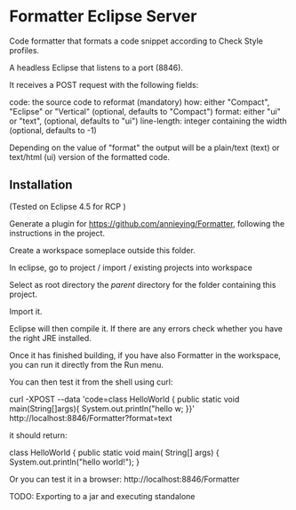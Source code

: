 # Formatter Eclipse Server

Code formatter that formats a code snippet according to Check Style profiles.

A headless Eclipse that listens to a port (8846).

It receives a POST request with the following fields:

code: the source code to reformat (mandatory)
how: either "Compact", "Eclipse" or "Vertical"  (optional, defaults to "Compact")
format: either "ui" or "text", (optional, defaults to "ui")
line-length: integer containing the width (optional, defaults to -1)

Depending on the value of "format" the output will be a plain/text
(text) or text/html (ui) version of the formatted code.

## Installation

(Tested on Eclipse 4.5 for RCP )

Generate a plugin for https://github.com/annieying/Formatter,
following the instructions in the project.

Create a workspace someplace outside this folder.

In eclipse, go to project / import / existing projects into workspace

Select as root directory the *parent* directory for the folder containing this project.

Import it.

Eclipse will then compile it. If there are any errors check whether
you have the right JRE installed.

Once it has finished building, if you have also Formatter in the
workspace, you can run it directly from the Run menu.

You can then test it from the shell using curl:

curl -XPOST --data 'code=class HelloWorld { public static void main(String[]args){ System.out.println("hello w; }}' http://localhost:8846/Formatter?format=text

it should return:

class HelloWorld {
  public static void main(
      String[] args)
  {
    System.out.println("hello world!");
  }

Or you can test it in a browser: http://localhost:8846/Formatter

TODO: Exporting to a jar and executing standalone